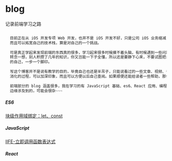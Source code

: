 # blog
记录前端学习之路

```JavaScript

  目前正在从 iOS 开发专项 Web 开发，也并不是 iOS 开发不好，只是公司 iOS 业务缩减，个人也觉得多掌握一点技能也没啥不好，
  而且可以拓宽自己的技术栈，算是对自己的一个挑战。
  
  可是真正学起来发现前端的东西真的很多，学习起来很多时候摸不着头脑，有时候遇到一些问题，别人侃侃而谈，自己也不免苦恼，其实
  转念一想，别人积攒了几年的知识，你又岂能一下子全懂，所以还是要静下心来，不要试图把自己半年或者一年后能达到的程序强加在目前
  的自己，一步一个脚印。
  
  写这个博客并不是说有教学的目的，毕竟自己也还是半吊子，只能说看过的一些文章、视频、书籍，整理成文档，写出来的过程不仅是自己
  消化的过程，可以加深印象，而且可以方便以后自己查阅。如果顺便还能给读者一些帮助，那何乐而不为呢。
  
  前端部分的 blog 涵盖很多，我在学习的有 JavaScript 基础、es6、React 应用、编程思想（jQuery、underscope）以及一些
  边缘涉及到的，可能会很杂~~~
```

##### ES6
[块级作用域绑定：let、const](https://github.com/K-Kevin/blog/issues/1)

##### JavaScript
[IIFE-立即调用函数表达式](https://github.com/K-Kevin/blog/issues/2)

##### React
